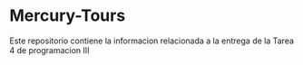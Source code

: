 # Mercury-Tours
Este repositorio contiene la informacion relacionada a la entrega de la Tarea 4 de programacion III
